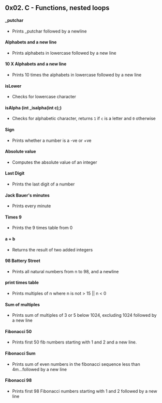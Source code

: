 ## 0x02. C - Functions, nested loops

#### _putchar
- Prints _putchar followed by a newline

#### Alphabets and a new line
- Prints alphabets in lowercase followed by a new line

#### 10 X Alphabets and a new line
- Prints 10 times the alphabets in lowercase followed by a new line

#### isLower
- Checks for lowercase character

#### isAlpha (int _isalpha(int c);)
- Checks for alphabetic character, returns `1` if `c` is a letter and `0` otherwise

#### Sign
- Prints whether a number is a -ve or +ve

#### Absolute value
- Computes the absolute value of an integer

#### Last Digit
- Prints the last digit of a number

#### Jack Bauer's minutes
- Prints every minute

#### Times 9
- Prints the 9 times table from 0

#### a + b
- Returns the result of two added integers

#### 98 Battery Street
- Prints all natural numbers from n to 98, and a newline

#### print times table
- Prints multiples of n where n is not > 15 || n < 0

#### Sum of multiples
- Prints sum of multiples of 3 or 5 below 1024, excluding 1024 followed by a new line

#### Fibonacci 50
- Prints first 50 fib numbers starting with 1 and 2 and a new line.

#### Fibonacci Sum
- Prints sum of even numbers in the fibonacci sequence less than 4m...followed by a new line

#### Fibonacci 98
- Prints first 98 Fibonacci numbers starting with 1 and 2 followed by a new line